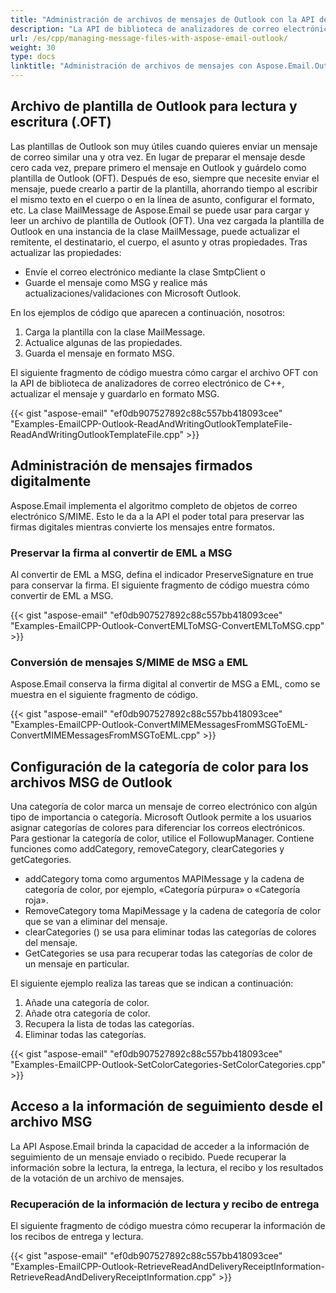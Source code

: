 ```yaml
---
title: "Administración de archivos de mensajes de Outlook con la API de analizador de correo electrónico de C++"
description: "La API de biblioteca de analizadores de correo electrónico de C++ es útil para leer, escribir un archivo OFT de plantillas de Outlook, administrar mensajes firmados digitalmente, establecer la categoría de color y acceder a la información del recibo de entrega."
url: /es/cpp/managing-message-files-with-aspose-email-outlook/
weight: 30
type: docs
linktitle: "Administración de archivos de mensajes con Aspose.Email.Outlook"
---
```


## **Archivo de plantilla de Outlook para lectura y escritura (.OFT)**
Las plantillas de Outlook son muy útiles cuando quieres enviar un mensaje de correo similar una y otra vez. En lugar de preparar el mensaje desde cero cada vez, prepare primero el mensaje en Outlook y guárdelo como plantilla de Outlook (OFT). Después de eso, siempre que necesite enviar el mensaje, puede crearlo a partir de la plantilla, ahorrando tiempo al escribir el mismo texto en el cuerpo o en la línea de asunto, configurar el formato, etc. La clase MailMessage de Aspose.Email se puede usar para cargar y leer un archivo de plantilla de Outlook (OFT). Una vez cargada la plantilla de Outlook en una instancia de la clase MailMessage, puede actualizar el remitente, el destinatario, el cuerpo, el asunto y otras propiedades. Tras actualizar las propiedades:

- Envíe el correo electrónico mediante la clase SmtpClient o
- Guarde el mensaje como MSG y realice más actualizaciones/validaciones con Microsoft Outlook.

En los ejemplos de código que aparecen a continuación, nosotros:

1. Carga la plantilla con la clase MailMessage.
1. Actualice algunas de las propiedades.
1. Guarda el mensaje en formato MSG.

El siguiente fragmento de código muestra cómo cargar el archivo OFT con la API de biblioteca de analizadores de correo electrónico de C++, actualizar el mensaje y guardarlo en formato MSG.

{{< gist "aspose-email" "ef0db907527892c88c557bb418093cee" "Examples-EmailCPP-Outlook-ReadAndWritingOutlookTemplateFile-ReadAndWritingOutlookTemplateFile.cpp" >}}

## **Administración de mensajes firmados digitalmente**
Aspose.Email implementa el algoritmo completo de objetos de correo electrónico S/MIME. Esto le da a la API el poder total para preservar las firmas digitales mientras convierte los mensajes entre formatos.

### **Preservar la firma al convertir de EML a MSG**
Al convertir de EML a MSG, defina el indicador PreserveSignature en true para conservar la firma. El siguiente fragmento de código muestra cómo convertir de EML a MSG.

{{< gist "aspose-email" "ef0db907527892c88c557bb418093cee" "Examples-EmailCPP-Outlook-ConvertEMLToMSG-ConvertEMLToMSG.cpp" >}}

### **Conversión de mensajes S/MIME de MSG a EML**
Aspose.Email conserva la firma digital al convertir de MSG a EML, como se muestra en el siguiente fragmento de código.

{{< gist "aspose-email" "ef0db907527892c88c557bb418093cee" "Examples-EmailCPP-Outlook-ConvertMIMEMessagesFromMSGToEML-ConvertMIMEMessagesFromMSGToEML.cpp" >}}

## **Configuración de la categoría de color para los archivos MSG de Outlook**
Una categoría de color marca un mensaje de correo electrónico con algún tipo de importancia o categoría. Microsoft Outlook permite a los usuarios asignar categorías de colores para diferenciar los correos electrónicos. Para gestionar la categoría de color, utilice el FollowupManager. Contiene funciones como addCategory, removeCategory, clearCategories y getCategories.

- addCategory toma como argumentos MAPIMessage y la cadena de categoría de color, por ejemplo, «Categoría púrpura» o «Categoría roja».
- RemoveCategory toma MapiMessage y la cadena de categoría de color que se van a eliminar del mensaje.
- clearCategories () se usa para eliminar todas las categorías de colores del mensaje.
- GetCategories se usa para recuperar todas las categorías de color de un mensaje en particular.

El siguiente ejemplo realiza las tareas que se indican a continuación:

1. Añade una categoría de color.
1. Añade otra categoría de color.
1. Recupera la lista de todas las categorías.
1. Eliminar todas las categorías.

{{< gist "aspose-email" "ef0db907527892c88c557bb418093cee" "Examples-EmailCPP-Outlook-SetColorCategories-SetColorCategories.cpp" >}}

## **Acceso a la información de seguimiento desde el archivo MSG**
La API Aspose.Email brinda la capacidad de acceder a la información de seguimiento de un mensaje enviado o recibido. Puede recuperar la información sobre la lectura, la entrega, la lectura, el recibo y los resultados de la votación de un archivo de mensajes.

### **Recuperación de la información de lectura y recibo de entrega**
El siguiente fragmento de código muestra cómo recuperar la información de los recibos de entrega y lectura.

{{< gist "aspose-email" "ef0db907527892c88c557bb418093cee" "Examples-EmailCPP-Outlook-RetrieveReadAndDeliveryReceiptInformation-RetrieveReadAndDeliveryReceiptInformation.cpp" >}}
